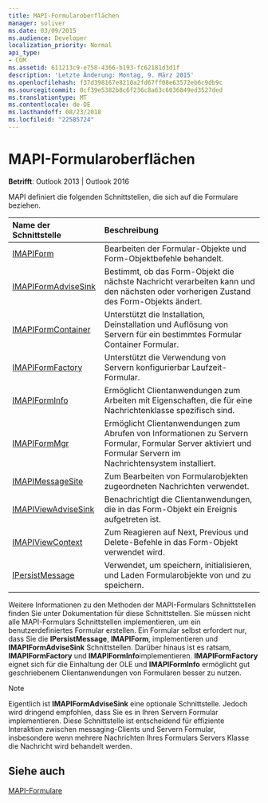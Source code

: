 ```yaml
---
title: MAPI-Formularoberflächen
manager: soliver
ms.date: 03/09/2015
ms.audience: Developer
localization_priority: Normal
api_type:
- COM
ms.assetid: 611213c9-e758-4366-b193-fc62181d3d1f
description: 'Letzte Änderung: Montag, 9. März 2015'
ms.openlocfilehash: f37d398167e8210a2fd67ff08e63572eb6c9db9c
ms.sourcegitcommit: 0cf39e5382b8c6f236c8a63c6036849ed3527ded
ms.translationtype: MT
ms.contentlocale: de-DE
ms.lasthandoff: 08/23/2018
ms.locfileid: "22585724"
---
```

# <a name="mapi-form-interfaces"></a>MAPI-Formularoberflächen

  
  
**Betrifft**: Outlook 2013 | Outlook 2016 
  
MAPI definiert die folgenden Schnittstellen, die sich auf die Formulare beziehen.
  
|**Name der Schnittstelle**|**Beschreibung**|
|:-----|:-----|
|[IMAPIForm](imapiformiunknown.md) <br/> |Bearbeiten der Formular-Objekte und Form-Objektbefehle behandelt.  <br/> |
|[IMAPIFormAdviseSink](imapiformadvisesinkiunknown.md) <br/> |Bestimmt, ob das Form-Objekt die nächste Nachricht verarbeiten kann und den nächsten oder vorherigen Zustand des Form-Objekts ändert.  <br/> |
|[IMAPIFormContainer](imapiformcontaineriunknown.md) <br/> |Unterstützt die Installation, Deinstallation und Auflösung von Servern für ein bestimmtes Formular Container Formular.  <br/> |
|[IMAPIFormFactory](imapiformfactoryiunknown.md) <br/> |Unterstützt die Verwendung von Servern konfigurierbar Laufzeit-Formular.  <br/> |
|[IMAPIFormInfo](imapiforminfoimapiprop.md) <br/> |Ermöglicht Clientanwendungen zum Arbeiten mit Eigenschaften, die für eine Nachrichtenklasse spezifisch sind.  <br/> |
|[IMAPIFormMgr](imapiformmgriunknown.md) <br/> |Ermöglicht Clientanwendungen zum Abrufen von Informationen zu Servern Formular, Formular Server aktiviert und Formular Servern im Nachrichtensystem installiert.  <br/> |
|[IMAPIMessageSite](imapimessagesiteiunknown.md) <br/> |Zum Bearbeiten von Formularobjekten zugeordneten Nachrichten verwendet.  <br/> |
|[IMAPIViewAdviseSink](imapiviewadvisesinkiunknown.md) <br/> |Benachrichtigt die Clientanwendungen, die in das Form-Objekt ein Ereignis aufgetreten ist.  <br/> |
|[IMAPIViewContext](imapiviewcontextiunknown.md) <br/> |Zum Reagieren auf Next, Previous und Delete-Befehle in das Form-Objekt verwendet wird.  <br/> |
|[IPersistMessage](ipersistmessageiunknown.md) <br/> |Verwendet, um speichern, initialisieren, und Laden Formularobjekte von und zu speichern.  <br/> |
   
Weitere Informationen zu den Methoden der MAPI-Formulars Schnittstellen finden Sie unter Dokumentation für diese Schnittstellen. Sie müssen nicht alle MAPI-Formulars Schnittstellen implementieren, um ein benutzerdefiniertes Formular erstellen. Ein Formular selbst erfordert nur, dass Sie die **IPersistMessage**, **IMAPIForm**, implementieren und **IMAPIFormAdviseSink** Schnittstellen. Darüber hinaus ist es ratsam, **IMAPIFormFactory** und **IMAPIFormInfo**implementieren. **IMAPIFormFactory** eignet sich für die Einhaltung der OLE und **IMAPIFormInfo** ermöglicht gut geschriebenem Clientanwendungen von Formularen besser zu nutzen. 
  
> [!NOTE]
> Eigentlich ist **IMAPIFormAdviseSink** eine optionale Schnittstelle. Jedoch wird dringend empfohlen, dass Sie es in Ihren Servern Formular implementieren. Diese Schnittstelle ist entscheidend für effiziente Interaktion zwischen messaging-Clients und Servern Formular, insbesondere wenn mehrere Nachrichten Ihres Formulars Servers Klasse die Nachricht wird behandelt werden. 
  
## <a name="see-also"></a>Siehe auch



[MAPI-Formulare](mapi-forms.md)


